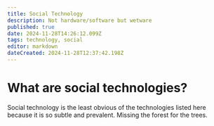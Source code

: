 ```yaml
---
title: Social Technology
description: Not hardware/software but wetware
published: true
date: 2024-11-28T14:26:12.099Z
tags: technology, social
editor: markdown
dateCreated: 2024-11-28T12:37:42.198Z
---
```


# What are social technologies?
Social  technology is the least obvious of the technologies listed here because it is so subtle and prevalent. Missing the forest for the trees.